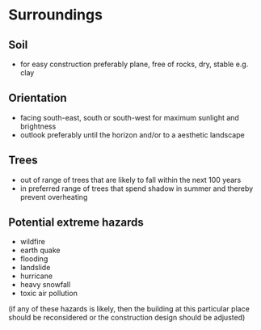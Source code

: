 # Surroundings

## Soil
- for easy construction preferably plane, free of rocks, dry, stable e.g. clay

## Orientation
- facing south-east, south or south-west for maximum sunlight and brightness
- outlook preferably until the horizon and/or to a aesthetic landscape

## Trees
- out of range of trees that are likely to fall within the next 100 years
- in preferred range of trees that spend shadow in summer and thereby prevent overheating

## Potential extreme hazards
- wildfire
- earth quake
- flooding
- landslide
- hurricane
- heavy snowfall
- toxic air pollution

(if any of these hazards is likely, then the building at this particular place should be reconsidered or the construction design should be adjusted)
